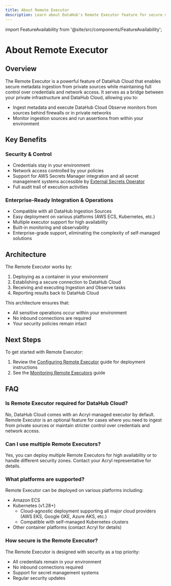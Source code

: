 ```yaml
---
title: About Remote Executor
description: Learn about DataHub's Remote Executor feature for secure metadata ingestion from private sources
---
```


import FeatureAvailability from '@site/src/components/FeatureAvailability';

# About Remote Executor
<FeatureAvailability saasOnly />

## Overview

The Remote Executor is a powerful feature of DataHub Cloud that enables secure metadata ingestion from private sources while maintaining full control over credentials and network access. It serves as a bridge between your private infrastructure and DataHub Cloud, allowing you to:

- Ingest metadata and execute DataHub Cloud Observe monitors from sources behind firewalls or in private networks
- Monitor ingestion sources and run assertions from within your environment

## Key Benefits

### Security & Control
- Credentials stay in your environment
- Network access controlled by your policies
- Support for AWS Secrets Manager integration and all secret management systems accessible by [External Secrets Operator](https://external-secrets.io/latest/provider/aws-secrets-manager/)
- Full audit trail of execution activities

### Enterprise-Ready Integration & Operations
- Compatible with all DataHub Ingestion Sources
- Easy deployment on various platforms (AWS ECS, Kubernetes, etc.)
- Multiple executor support for high availability
- Built-in monitoring and observability
- Enterprise-grade support, eliminating the complexity of self-managed solutions

## Architecture

The Remote Executor works by:
1. Deploying as a container in your environment
2. Establishing a secure connection to DataHub Cloud
3. Receiving and executing Ingestion and Observe tasks
4. Reporting results back to DataHub Cloud

This architecture ensures that:
- All sensitive operations occur within your environment
- No inbound connections are required
- Your security policies remain intact

## Next Steps

To get started with Remote Executor:
1. Review the [Configuring Remote Executor](../operator-guide/setting-up-remote-ingestion-executor.md) guide for deployment instructions
2. See the [Monitoring Remote Executors](monitoring.md) guide

## FAQ

### Is Remote Executor required for DataHub Cloud?
No, DataHub Cloud comes with an Acryl-managed executor by default. Remote Executor is an optional feature for cases where you need to ingest from private sources or maintain stricter control over credentials and network access.

### Can I use multiple Remote Executors?
Yes, you can deploy multiple Remote Executors for high availability or to handle different security zones. Contact your Acryl representative for details.

### What platforms are supported?
Remote Executor can be deployed on various platforms including:
- Amazon ECS
- Kubernetes (v1.28+)
  - Cloud-agnostic deployment supporting all major cloud providers (AWS EKS, Google GKE, Azure AKS, etc.)
  - Compatible with self-managed Kubernetes clusters
- Other container platforms (contact Acryl for details)

### How secure is the Remote Executor?
The Remote Executor is designed with security as a top priority:
- All credentials remain in your environment
- No inbound connections required
- Support for secret management systems
- Regular security updates